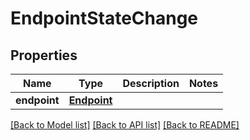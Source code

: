 # EndpointStateChange

## Properties
Name | Type | Description | Notes
------------ | ------------- | ------------- | -------------
**endpoint** | [**Endpoint**](Endpoint.md) |  | 

[[Back to Model list]](../README.md#documentation-for-models) [[Back to API list]](../README.md#documentation-for-api-endpoints) [[Back to README]](../README.md)


